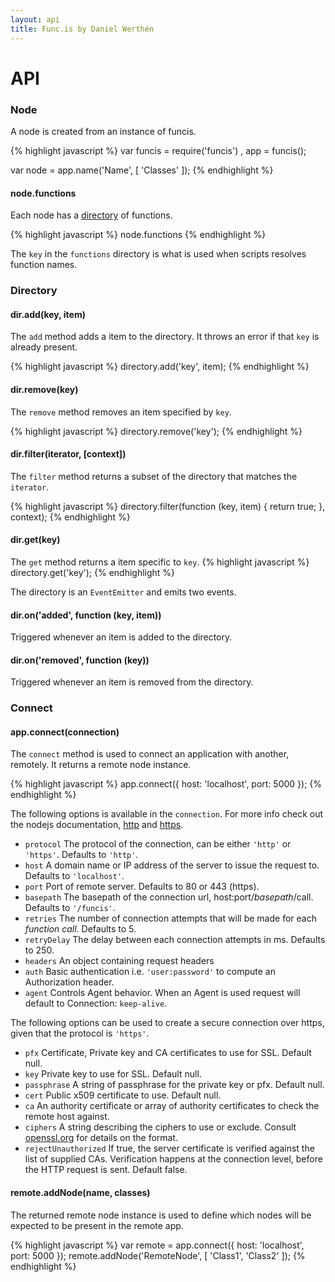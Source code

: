 ```yaml
---
layout: api
title: Func.is by Daniel Werthén
---
```


API
===


### Node

A node is created from an instance of funcis.

{% highlight javascript %}
var funcis = require('funcis')
	, app = funcis();

var node = app.name('Name', [ 'Classes' ]);
{% endhighlight %}

#### node.functions

Each node has a [directory](#directory) of functions.

{% highlight javascript %}
node.functions
{% endhighlight %}

The `key` in the `functions` directory is what is used when scripts resolves function names.

### Directory

#### dir.add(key, item)

The `add` method adds a item to the directory. It throws an error if that `key` is already present.

{% highlight javascript %}
directory.add('key', item);
{% endhighlight %}

#### dir.remove(key)

The `remove` method removes an item specified by `key`.

{% highlight javascript %}
directory.remove('key');
{% endhighlight %}

#### dir.filter(iterator, [context])

The `filter` method returns a subset of the directory that matches the `iterator`.

{% highlight javascript %}
directory.filter(function (key, item) {
	return true;
}, context);
{% endhighlight %}

#### dir.get(key)

The `get` method returns a item specific to `key`.
{% highlight javascript %}
directory.get('key');
{% endhighlight %}

The directory is an `EventEmitter` and emits two events.

#### dir.on('added', function (key, item))

Triggered whenever an item is added to the directory.

#### dir.on('removed', function (key))

Triggered whenever an item is removed from the directory.

### Connect

#### app.connect(connection)
The `connect` method is used to connect an application with another, remotely.  It returns a remote node instance.

{% highlight javascript %}
app.connect({ host: 'localhost', port: 5000 });
{% endhighlight %}

The following options is available in the `connection`.
For more info check out the nodejs documentation, [http](http://nodejs.org/api/http.html#http_http_request_options_callback) and [https](http://nodejs.org/api/https.html#https_https_request_options_callback).

- `protocol` The protocol of the connection, can be either `'http'` or `'https'`. Defaults to `'http'`.
- `host` 		A domain name or IP address of the server to issue the request to. Defaults to `'localhost'`.
- `port`		Port of remote server. Defaults to 80 or 443 (https).
- `basepath` The basepath of the connection url, host:port/*basepath*/call. Defaults to `'/funcis'`.
- `retries` The number of connection attempts that will be made for each *function call*. Defaults to 5.
- `retryDelay` The delay between each connection attempts in ms. Defaults to 250.
-	`headers` An object containing request headers
- `auth` 		Basic authentication i.e. `'user:password'` to compute an Authorization header.
- `agent` 	Controls Agent behavior. When an Agent is used request will default to Connection: `keep-alive`. 

The following options can be used to create a secure connection over https, given that the protocol is `'https'`.

- `pfx`			Certificate, Private key and CA certificates to use for SSL. Default null.
- `key` 		Private key to use for SSL. Default null.
- `passphrase` A string of passphrase for the private key or pfx. Default null.
- `cert` 		Public x509 certificate to use. Default null.
- `ca` 			An authority certificate or array of authority certificates to check the remote host against.
- `ciphers` A string describing the ciphers to use or exclude. Consult [openssl.org](http://www.openssl.org/docs/apps/ciphers.html#CIPHER_LIST_FORMAT) for details on the format.
- `rejectUnauthorized` If true, the server certificate is verified against the list of supplied CAs. Verification happens at the connection level, before the HTTP request is sent. Default false.

#### remote.addNode(name, classes)

The returned remote node instance is used to define which nodes will be expected to be present in the remote app.

{% highlight javascript %}
var remote = app.connect({ host: 'localhost', port: 5000 });
remote.addNode('RemoteNode', [ 'Class1', 'Class2' ]);
{% endhighlight %}
